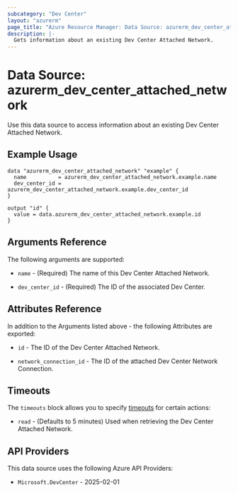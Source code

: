 ```yaml
---
subcategory: "Dev Center"
layout: "azurerm"
page_title: "Azure Resource Manager: Data Source: azurerm_dev_center_attached_network"
description: |-
  Gets information about an existing Dev Center Attached Network.
---
```


# Data Source: azurerm_dev_center_attached_network

Use this data source to access information about an existing Dev Center Attached Network.

## Example Usage

```hcl
data "azurerm_dev_center_attached_network" "example" {
  name          = azurerm_dev_center_attached_network.example.name
  dev_center_id = azurerm_dev_center_attached_network.example.dev_center_id
}

output "id" {
  value = data.azurerm_dev_center_attached_network.example.id
}
```

## Arguments Reference

The following arguments are supported:

* `name` - (Required) The name of this Dev Center Attached Network.

* `dev_center_id` - (Required) The ID of the associated Dev Center.

## Attributes Reference

In addition to the Arguments listed above - the following Attributes are exported:

* `id` - The ID of the Dev Center Attached Network.

* `network_connection_id` - The ID of the attached Dev Center Network Connection.

## Timeouts

The `timeouts` block allows you to specify [timeouts](https://www.terraform.io/language/resources/syntax#operation-timeouts) for certain actions:

* `read` - (Defaults to 5 minutes) Used when retrieving the Dev Center Attached Network.

## API Providers
<!-- This section is generated, changes will be overwritten -->
This data source uses the following Azure API Providers:

* `Microsoft.DevCenter` - 2025-02-01

